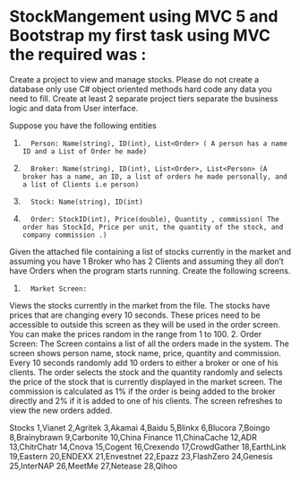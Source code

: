 # StockMangement using MVC 5 and Bootstrap my first task using MVC the required was :
Create a project to view and manage stocks. Please do not create a database only use C# object oriented methods hard code any data you need to fill. Create at least 2 separate project tiers separate the business logic and data from User interface.
 
Suppose you have the following entities
1.       Person: Name(string), ID(int), List<Order> ( A person has a name ID and a List of Order he made)
2.       Broker: Name(string), ID(int), List<Order>, List<Person> (A broker has a name, an ID, a list of orders he made personally, and a list of Clients i.e person)
3.       Stock: Name(string), ID(int)
4.       Order: StockID(int), Price(double), Quantity , commission( The order has StockId, Price per unit, the quantity of the stock, and company commission .)
 
Given the attached file containing a list of stocks currently in the market and assuming you have 1 Broker who has 2 Clients and assuming they all don’t have Orders when the program starts running. Create the following screens.
1.       Market Screen:
Views the stocks currently in the market from the file. The stocks have prices that are changing every 10 seconds. These prices need to be accessible to outside this screen as they will be used in the order screen. You can make the prices random in the range from 1 to 100.
2.       Order Screen:
The Screen contains a list of all the orders made in the system. The screen shows person name, stock name, price, quantity and commission. Every 10 seconds randomly add 10 orders to either a broker or one of his clients. The order selects the stock and the quantity randomly and selects the price of the stock that is currently displayed in the market screen. The commission is calculated as 1% if the order is being added to the broker directly and 2% if it is added to one of his clients. The screen refreshes to view the new orders added.







Stocks
1,Vianet
2,Agritek
3,Akamai
4,Baidu
5,Blinkx
6,Blucora
7,Boingo
8,Brainybrawn
9,Carbonite
10,China Finance
11,ChinaCache
12,ADR
13,ChitrChatr
14,Cnova
15,Cogent
16,Crexendo
17,CrowdGather
18,EarthLink
19,Eastern
20,ENDEXX
21,Envestnet
22,Epazz
23,FlashZero
24,Genesis
25,InterNAP
26,MeetMe
27,Netease
28,Qihoo
